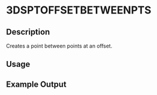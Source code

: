 # 3DSPTOFFSETBETWEENPTS

## Description

Creates a point between points at an offset.

## Usage

## Example Output
```
```
